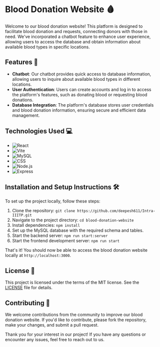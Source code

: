 # Blood Donation Website 🩸

Welcome to our blood donation website! This platform is designed to facilitate blood donation and requests, connecting donors with those in need. We've incorporated a chatbot feature to enhance user experience, allowing users to access the database and obtain information about available blood types in specific locations.

## Features 🚀

- **Chatbot**: Our chatbot provides quick access to database information, allowing users to inquire about available blood types in different locations.
- **User Authentication**: Users can create accounts and log in to access the platform's features, such as donating blood or requesting blood donations.
- **Database Integration**: The platform's database stores user credentials and blood donation information, ensuring secure and efficient data management.

## Technologies Used 💻

- <img src="https://img.shields.io/badge/-React-61DAFB?style=flat-square&logo=react&logoColor=white" alt="React">
- <img src="https://img.shields.io/badge/-Vite-646CFF?style=flat-square&logo=vite&logoColor=white" alt="Vite">
- <img src="https://img.shields.io/badge/-MySQL-4479A1?style=flat-square&logo=mysql&logoColor=white" alt="MySQL">
- <img src="https://img.shields.io/badge/-CSS-1572B6?style=flat-square&logo=css3&logoColor=white" alt="CSS">
- <img src="https://img.shields.io/badge/-Node.js-339933?style=flat-square&logo=node.js&logoColor=white" alt="Node.js">
- <img src="https://img.shields.io/badge/-Express-000000?style=flat-square&logo=express&logoColor=white" alt="Express">

## Installation and Setup Instructions 🛠️

To set up the project locally, follow these steps:

1. Clone the repository: `git clone https://github.com/deepesh611/Intra-IIITP.git`
2. Navigate to the project directory: `cd blood-donation-website`
3. Install dependencies: `npm install`
4. Set up the MySQL database with the required schema and tables.
5. Start the backend server: `npm run start:server`
6. Start the frontend development server: `npm run start`

That's it! You should now be able to access the blood donation website locally at `http://localhost:3000`.

## License 📝

This project is licensed under the terms of the MIT license. See the [LICENSE](LICENSE) file for details.

## Contributing 🤝

We welcome contributions from the community to improve our blood donation website. If you'd like to contribute, please fork the repository, make your changes, and submit a pull request.

Thank you for your interest in our project! If you have any questions or encounter any issues, feel free to reach out to us.
